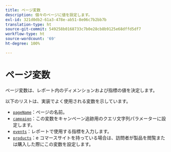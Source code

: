 ```yaml
---
title: ページ変数
description: 個々のページに値を設定します。
exl-id: 321d0db2-61a3-478e-ab51-8e06c7b2bb7b
translation-type: ht
source-git-commit: 549258b0168733c7b0e28cb8b9125e68dffd5df7
workflow-type: ht
source-wordcount: '69'
ht-degree: 100%

---
```


# ページ変数

ページ変数は、レポート内のディメンションおよび指標の値を決定します。

以下のリストは、実装でよく使用される変数を示しています。

* [`pageName`](pagename.md)：ページの名前。
* [`campaign`](campaign.md)：この変数をキャンペーン追跡用のクエリ文字列パラメーターに設定します。
* [`events`](events/events-overview.md)：レポートで使用する指標を入力します。
* [`products`](products.md)：e コマースサイトを持っている場合は、訪問者が製品を閲覧または購入した際にこの変数を設定します。
